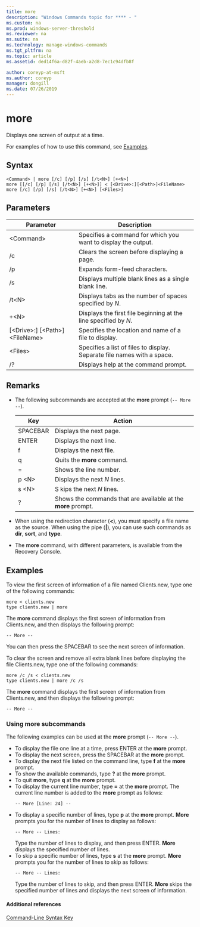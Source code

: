 ```yaml
---
title: more
description: "Windows Commands topic for **** - "
ms.custom: na
ms.prod: windows-server-threshold
ms.reviewer: na
ms.suite: na
ms.technology: manage-windows-commands
ms.tgt_pltfrm: na
ms.topic: article
ms.assetid: ded14f6a-d82f-4aeb-a2d8-7ec1c94dfb8f

author: coreyp-at-msft
ms.author: coreyp
manager: dongill
ms.date: 07/26/2019
---
```


# more



Displays one screen of output at a time.

For examples of how to use this command, see [Examples](#BKMK_examples).

## Syntax

```
<Command> | more [/c] [/p] [/s] [/t<N>] [+<N>]
more [[/c] [/p] [/s] [/t<N>] [+<N>]] < [<Drive>:][<Path>]<FileName>
more [/c] [/p] [/s] [/t<N>] [+<N>] [<Files>]
```

## Parameters

|           Parameter            |                               Description                               |
|--------------------------------|-------------------------------------------------------------------------|
|           \<Command>           |      Specifies a command for which you want to display the output.      |
|               /c               |               Clears the screen before displaying a page.               |
|               /p               |                      Expands form-feed characters.                      |
|               /s               |          Displays multiple blank lines as a single blank line.          |
|             /t\<N>             |         Displays tabs as the number of spaces specified by *N*.         |
|             +\<N>              |     Displays the first file beginning at the line specified by *N*.     |
| [\<Drive>:] [\<Path>]\<FileName> |          Specifies the location and name of a file to display.          |
|            \<Files>            | Specifies a list of files to display. Separate file names with a space. |
|               /?               |                  Displays help at the command prompt.                   |

## Remarks

-   The following subcommands are accepted at the **more** prompt (`-- More --`). 

    | Key | Action |
    | --- | ------ |
    | SPACEBAR | Displays the next page. |
    | ENTER | Displays the next line. |
    | f | Displays the next file. |
    | q | Quits the **more** command. |
    | = | Shows the line number. |
    | p \<N> | Displays the next *N* lines. |
    | s \<N> |S kips the next *N* lines. |
    | ? | Shows the commands that are available at the **more** prompt.| 
    
-   When using the redirection character (**<**), you must specify a file name as the source. When using the pipe (**\|**), you can use such commands as **dir**, **sort**, and **type**.
-   The **more** command, with different parameters, is available from the Recovery Console.

## <a name="BKMK_examples"></a>Examples

To view the first screen of information of a file named Clients.new, type one of the following commands:
```
more < clients.new
type clients.new | more
```
The **more** command displays the first screen of information from Clients.new, and then displays the following prompt:
```
-- More --
```
You can then press the SPACEBAR to see the next screen of information.

To clear the screen and remove all extra blank lines before displaying the file Clients.new, type one of the following commands:
```
more /c /s < clients.new
type clients.new | more /c /s
```
The **more** command displays the first screen of information from Clients.new, and then displays the following prompt:
```
-- More --
```

### Using more subcommands

The following examples can be used at the **more** prompt (`-- More --`).
- To display the file one line at a time, press ENTER at the **more** prompt.
- To display the next screen, press the SPACEBAR at the **more** prompt.
- To display the next file listed on the command line, type **f** at the **more** prompt.
- To show the available commands, type **?** at the **more** prompt.
- To quit **more**, type **q** at the **more** prompt.
- To display the current line number, type **=** at the **more** prompt. The current line number is added to the **more** prompt as follows:  
  ```
  -- More [Line: 24] --
  ```  
- To display a specific number of lines, type **p** at the **more** prompt. **More** prompts you for the number of lines to display as follows:  
  ```
  -- More -- Lines:
  ```  
  Type the number of lines to display, and then press ENTER. **More** displays the specified number of lines.
- To skip a specific number of lines, type **s** at the **more** prompt. **More** prompts you for the number of lines to skip as follows:  
  ```
  -- More -- Lines:
  ```  
  Type the number of lines to skip, and then press ENTER. **More** skips the specified number of lines and displays the next screen of information.

#### Additional references

[Command-Line Syntax Key](command-line-syntax-key.md)
